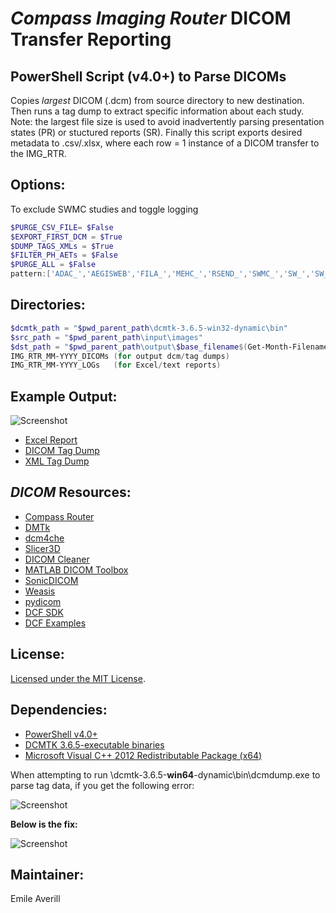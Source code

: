 # *Compass Imaging Router* DICOM Transfer Reporting

## PowerShell Script (v4.0+) to Parse DICOMs
Copies *largest* DICOM (.dcm) from source directory to new destination.
Then runs a tag dump to extract specific information about each study. 
Note: the largest file size is used to avoid inadvertently parsing presentation states (PR) or stuctured reports (SR).
Finally this script exports desired metadata to .csv/.xlsx, where each row = 1 instance of a DICOM transfer to the IMG_RTR. 


## Options: 
To exclude SWMC studies and toggle logging
```powershell
$PURGE_CSV_FILE= $False
$EXPORT_FIRST_DCM = $True
$DUMP_TAGS_XMLs = $True
$FILTER_PH_AETs = $False
$PURGE_ALL = $False
pattern:['ADAC_','AEGISWEB','FILA_','MEHC_','RSEND_','SWMC_','SW_','SW_CATH','VANC_']
```

## Directories:
```powershell
$dcmtk_path = "$pwd_parent_path\dcmtk-3.6.5-win32-dynamic\bin"
$src_path = "$pwd_parent_path\input\images"
$dst_path = "$pwd_parent_path\output\$base_filename$(Get-Month-Filename)"
IMG_RTR_MM-YYYY_DICOMs (for output dcm/tag dumps)
IMG_RTR_MM-YYYY_LOGs   (for Excel/text reports)
```

## Example Output:
![Screenshot](https://github.com/github-pdx/dicom.router.parser/blob/master/img/excel.export.png)
* [Excel Report](https://github.com/github-pdx/dicom.router.parser/blob/master/output/PHSWIMG_RTR_Transfers_06-09-19.xlsx)
* [DICOM Tag Dump](https://github.com/github-pdx/dicom.router.parser/blob/master/592dbbe4f8994a36abcf85b4d67e1abb.junk/9fe63f0a-d304-4a22-9e4b-f0ebe63f7f78.txt)
* [XML Tag Dump](https://github.com/github-pdx/dicom.router.parser/blob/master/592dbbe4f8994a36abcf85b4d67e1abb.junk/9fe63f0a-d304-4a22-9e4b-f0ebe63f7f78.xml)


## *DICOM* Resources:
* [Compass Router](http://www.laurelbridge.com/pdf/Compass-User-Manual.pdf)
* [DMTk](https://dicom.offis.de/dcmtk.php.en)
* [dcm4che](https://dcm4che.atlassian.net/wiki/spaces/lib/overview)
* [Slicer3D](https://www.slicer.org/)
* [DICOM Cleaner](http://www.dclunie.com/pixelmed/software/webstart/DicomCleanerUsage.html)
* [MATLAB DICOM Toolbox](https://www.mathworks.com/help/images/scientific-file-formats.html)
* [SonicDICOM](https://sonicdicom.com/)
* [Weasis](https://nroduit.github.io/en/)
* [pydicom](https://pydicom.github.io/pydicom/stable/index.html)
* [DCF SDK](http://www.laurelbridge.com/products/dcf/)
* [DCF Examples](http://www.laurelbridge.com/docs/dcf34/ExampleDocs/)


## License:
[Licensed under the MIT License](LICENSE).


## **Dependencies:**
* [PowerShell v4.0+](https://www.microsoft.com/en-us/download/details.aspx?id=54616)
* [DCMTK 3.6.5-executable binaries](https://github.com/github-pdx/dicom.router.parser/tree/master/dcmtk-3.6.5-win32-dynamic)
* [Microsoft Visual C++ 2012 Redistributable Package (x64)](https://www.microsoft.com/en-us/download/details.aspx?id=30679)

When attempting to run \dcmtk-3.6.5-**win64**-dynamic\bin\dcmdump.exe to parse tag data, if you get the following error: 

![Screenshot](https://github.com/github-pdx/dicom.router.parser/blob/master/img/missing.MSVCP110.dll_(x64).png)

**Below is the fix:**

![Screenshot](https://github.com/github-pdx/dicom.router.parser/blob/master/img/install.C++.redistributable_(x64).png)

## Maintainer:
Emile Averill
